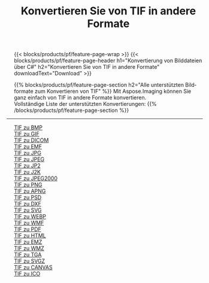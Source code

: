﻿---
title: Konvertieren Sie von TIF in andere Formate 
weight: 3920
url: /de/java/conversion/from/tif 
lang: de
langdirlevel: 2
locales: zh-hans,ja,it,ru,de,es,fr,nl,id,lt,pl,pt,vi,tr,ko,zh-hant,ar,hi,th,sv,cs,uk,he
description: Mit Aspose.Imaging können Sie ganz einfach von TIF in andere Formate konvertieren
---

{{< blocks/products/pf/feature-page-wrap >}}
{{< blocks/products/pf/feature-page-header h1="Konvertierung von Bilddateien über C#" h2="Konvertieren Sie von TIF in andere Formate" downloadText="Download" >}}


{{% blocks/products/pf/feature-page-section  h2="Alle unterstützten Bildformate zum Konvertieren von TIF" %}}
Mit Aspose.Imaging können Sie ganz einfach von TIF in andere Formate konvertieren.
<br/>
Vollständige Liste der unterstützten Konvertierungen:
{{% /blocks/products/pf/feature-page-section %}}
<div class="container-fluid productfamilypage bg-gray">
    <div class="convertypes bg-gray agp-content section">
        <div class="container">
		<hr style="margin-left:-20px;"/>
		<div class="row other-converters">
		    <div class='col-md-2 other-converter remove-lp remove-rp'><a href="/imaging/de/java/conversion/tif-to-bmp" >TIF zu BMP</a></div><div class='col-md-2 other-converter remove-lp remove-rp'><a href="/imaging/de/java/conversion/tif-to-gif" >TIF zu GIF</a></div><div class='col-md-2 other-converter remove-lp remove-rp'><a href="/imaging/de/java/conversion/tif-to-dicom" >TIF zu DICOM</a></div><div class='col-md-2 other-converter remove-lp remove-rp'><a href="/imaging/de/java/conversion/tif-to-emf" >TIF zu EMF</a></div><div class='col-md-2 other-converter remove-lp remove-rp'><a href="/imaging/de/java/conversion/tif-to-jpg" >TIF zu JPG</a></div><div class='col-md-2 other-converter remove-lp remove-rp'><a href="/imaging/de/java/conversion/tif-to-jpeg" >TIF zu JPEG</a></div><div class='col-md-2 other-converter remove-lp remove-rp'><a href="/imaging/de/java/conversion/tif-to-jp2" >TIF zu JP2</a></div><div class='col-md-2 other-converter remove-lp remove-rp'><a href="/imaging/de/java/conversion/tif-to-j2k" >TIF zu J2K</a></div><div class='col-md-2 other-converter remove-lp remove-rp'><a href="/imaging/de/java/conversion/tif-to-jpeg2000" >TIF zu JPEG2000</a></div><div class='col-md-2 other-converter remove-lp remove-rp'><a href="/imaging/de/java/conversion/tif-to-png" >TIF zu PNG</a></div><div class='col-md-2 other-converter remove-lp remove-rp'><a href="/imaging/de/java/conversion/tif-to-apng" >TIF zu APNG</a></div><div class='col-md-2 other-converter remove-lp remove-rp'><a href="/imaging/de/java/conversion/tif-to-psd" >TIF zu PSD</a></div><div class='col-md-2 other-converter remove-lp remove-rp'><a href="/imaging/de/java/conversion/tif-to-dxf" >TIF zu DXF</a></div><div class='col-md-2 other-converter remove-lp remove-rp'><a href="/imaging/de/java/conversion/tif-to-svg" >TIF zu SVG</a></div><div class='col-md-2 other-converter remove-lp remove-rp'><a href="/imaging/de/java/conversion/tif-to-webp" >TIF zu WEBP</a></div><div class='col-md-2 other-converter remove-lp remove-rp'><a href="/imaging/de/java/conversion/tif-to-wmf" >TIF zu WMF</a></div><div class='col-md-2 other-converter remove-lp remove-rp'><a href="/imaging/de/java/conversion/tif-to-pdf" >TIF zu PDF</a></div><div class='col-md-2 other-converter remove-lp remove-rp'><a href="/imaging/de/java/conversion/tif-to-html" >TIF zu HTML</a></div><div class='col-md-2 other-converter remove-lp remove-rp'><a href="/imaging/de/java/conversion/tif-to-emz" >TIF zu EMZ</a></div><div class='col-md-2 other-converter remove-lp remove-rp'><a href="/imaging/de/java/conversion/tif-to-wmz" >TIF zu WMZ</a></div><div class='col-md-2 other-converter remove-lp remove-rp'><a href="/imaging/de/java/conversion/tif-to-tga" >TIF zu TGA</a></div><div class='col-md-2 other-converter remove-lp remove-rp'><a href="/imaging/de/java/conversion/tif-to-svgz" >TIF zu SVGZ</a></div><div class='col-md-2 other-converter remove-lp remove-rp'><a href="/imaging/de/java/conversion/tif-to-canvas" >TIF zu CANVAS</a></div><div class='col-md-2 other-converter remove-lp remove-rp'><a href="/imaging/de/java/conversion/tif-to-ico" >TIF zu ICO</a></div>
                </div>
        </div>
    </div>
</div>
<br/>

